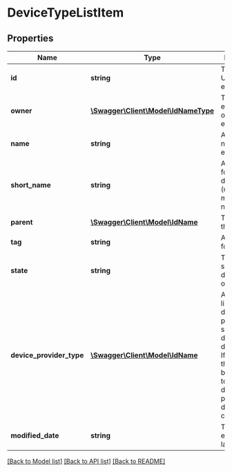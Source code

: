 # DeviceTypeListItem

## Properties
Name | Type | Description | Notes
------------ | ------------- | ------------- | -------------
**id** | **string** | The unique UUID of this entity | 
**owner** | [**\Swagger\Client\Model\IdNameType**](IdNameType.md) | The company entity that owns this entity | 
**name** | **string** | A unique name for this entity | [optional] 
**short_name** | **string** | A short name for this device type (usually just a model number) | [optional] 
**parent** | [**\Swagger\Client\Model\IdName**](IdName.md) | The parent of this entity | [optional] 
**tag** | **string** | A unique tag for this entity | [optional] 
**state** | **string** | The current state of the device type object | [optional] 
**device_provider_type** | [**\Swagger\Client\Model\IdName**](IdName.md) | An optional link to a device provider that supplies the data for this device type. If this is set, the user will be  required to select the device provider on device configuration. | [optional] 
**modified_date** | **string** | The date the entity was last modified | 

[[Back to Model list]](../README.md#documentation-for-models) [[Back to API list]](../README.md#documentation-for-api-endpoints) [[Back to README]](../README.md)


